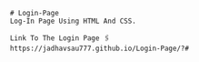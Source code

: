     

     # Login-Page
     Log-In Page Using HTML And CSS.
   
     Link To The Login Page 🖇️ 
     https://jadhavsau777.github.io/Login-Page/?#